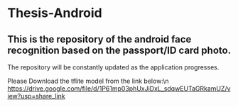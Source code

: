 # Thesis-Android
## This is the repository of the android face recognition based on the passport/ID card photo.
The repository will be constantly updated as the application progresses.

Please Download the tflite model from the link below:\n
https://drive.google.com/file/d/1P61mp03phUxJiDxL_sdqwEUTaGRkamUZ/view?usp=share_link
